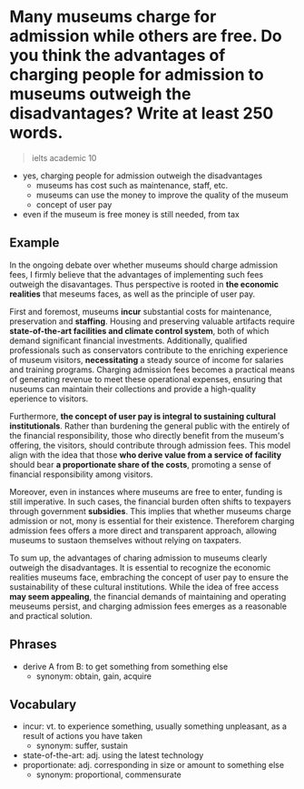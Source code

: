 # Many museums charge for admission while others are free. Do you think the advantages of charging people for admission to museums outweigh the disadvantages? Write at least 250 words.

> ielts academic 10

- yes, charging people for admission outweigh the disadvantages
  - museums has cost such as maintenance, staff, etc.
  - museums can use the money to improve the quality of the museum
  - concept of user pay
- even if  the museum is free money is still needed, from tax

## Example

In the ongoing debate over whether museums should charge admission fees, I firmly believe that the advantages of implementing such fees outweigh the disavantages. Thus perspective is rooted in **the economic realities** that meseums faces, as well as the principle of user pay.

First and foremost, museums **incur** substantial costs for maintenance, preservation and **staffing**. Housing and preserving valuable artifacts require **state-of-the-art facilities and climate control system**, both of which demand significant financial investments. Additionally, qualified professionals such as conservators contribute to the enriching experience of museum visitors, **necessitating** a steady source of income for salaries and training programs. Charging admission fees becomes a practical means of generating revenue to meet these operational expenses, ensuring that nuseums can maintain their collections and provide a high-quality eperience to visitors.

Furthermore, **the concept of user pay is integral to sustaining cultural institutionals**. Rather than burdening the general public with the entirely of the financial responsibility, those who directly benefit from the museum's offering, the visitors, should contribute through admission fees. This model align with the idea that those **who derive value from a service of facility** should bear **a proportionate share of the costs**, promoting a sense of financial responsibility among visitors.

Moreover, even in instances where museums are free to enter, funding is still imperative. In such cases, the financial burden often shifts to texpayers through government **subsidies**. This implies that whether museums charge admission or not, mony is essential for their existence. Thereforem charging admission fees offers a more direct and transparent approach, allowing museums to sustaon themselves without relying on taxpaters.

To sum up, the advantages of charing admission to museums clearly outweigh the disadvantages. It is essential to recognize the economic realities museums face, embraching the concept of user pay to ensure the sustainability of these cultural institutions. While the idea of free access **may seem appealing**, the financial demands of maintaining and operating meuseums persist, and charging admission fees emerges as a reasonable and practical solution.

## Phrases

- derive A from B: to get something from something else
  - synonym: obtain, gain, acquire

## Vocabulary

- incur: vt. to experience something, usually something unpleasant, as a result of actions you have taken
  - synonym: suffer, sustain
- state-of-the-art: adj. using the latest technology
- proportionate: adj. corresponding in size or amount to something else
  - synonym: proportional, commensurate